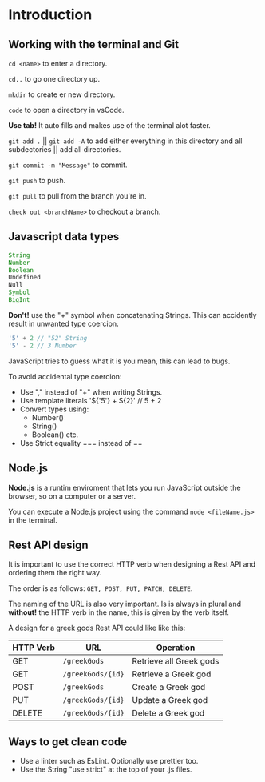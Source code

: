 # Introduction

## Working with the terminal and Git
`cd <name>` to enter a directory.

`cd..` to go one directory up.

`mkdir` to create er new directory.

`code` to open a directory in vsCode.

**Use tab!** It auto fills and makes use of the terminal alot faster.

`git add .` || `git add -A` to add either everything in this directory and all subdectories || add all directories.

`git commit -m "Message"` to commit.

`git push` to push.

`git pull` to pull from the branch you're in.

`check out <branchName>` to checkout a branch.

## Javascript data types
```js
String
Number
Boolean
Undefined
Null
Symbol
BigInt
```

**Don't!** use the "+" symbol when concatenating Strings. This can accidently result in unwanted type coercion. 

```js
'5' + 2 // "52" String
'5' - 2 // 3 Number
```

JavaScript tries to guess what it is you mean, this can lead to bugs. 

To avoid accidental type coercion: 
- Use "," instead of "+" when writing Strings.
- Use template literals '${'5'} + ${2}' // 5 + 2
- Convert types using: 
    - Number()
    - String()
    - Boolean()
    etc.
- Use Strict equality === instead of ==

## Node.js
**Node.js** is a runtim enviroment that lets you run JavaScript outside the browser, so on a computer or a server.

You can execute a Node.js project using the command `node <fileName.js>` in the terminal.

## Rest API design
It is important to use the correct HTTP verb when designing a Rest API and ordering them the right way.

The order is as follows: `GET, POST, PUT, PATCH, DELETE`.

The naming of the URL is also very important. Is is always in plural and **without!** the HTTP verb in the name, this is given by the verb itself.

A design for a greek gods Rest API could like like this:

| HTTP Verb | URL                 | Operation               |
|-----------|------------------- |------------------------ |
| GET       | `/greekGods`        | Retrieve all Greek gods |
| GET       | `/greekGods/{id}`   | Retrieve a Greek god    |
| POST      | `/greekGods`        | Create a Greek god      |
| PUT       | `/greekGods/{id}`   | Update a Greek god      |
| DELETE    | `/greekGods/{id}`   | Delete a Greek god      |

## Ways to get clean code
- Use a linter such as EsLint. Optionally use prettier too.
- Use the String "use strict" at the top of your .js files.